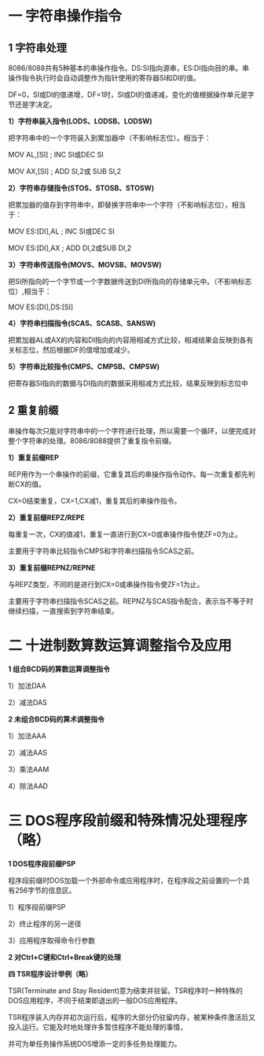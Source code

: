 # 一 字符串操作指令

## 1 字符串处理

8086/8088共有5种基本的串操作指令。DS:SI指向源串，ES:DI指向目的串。串操作指令执行时会自动调整作为指针使用的寄存器SI和DI的值。

DF=0，SI或DI的值递增，DF=1时，SI或DI的值递减，变化的值根据操作单元是字节还是字决定。

**1）字符串装入指令(LODS、LODSB、LODSW)**

把字符串中的一个字符装入到累加器中（不影响标志位）。相当于：

MOV  AL,[SI] ; INC SI或DEC SI

MOV  AX,[SI] ; ADD SI,2或 SUB SI,2

**2）字符串存储指令(STOS、STOSB、STOSW)**

把累加器的值存到字符串中，即替换字符串中一个字符（不影响标志位），相当于：

MOV  ES:[DI],AL ; INC SI或DEC SI

MOV  ES:[DI],AX ; ADD DI,2或SUB DI,2

**3）字符串传送指令(MOVS、MOVSB、MOVSW)**

把SI所指向的一个字节或一个字数据传送到DI所指向的存储单元中。（不影响标志位）,相当于：

MOV   ES:[DI],DS:[SI]

**4）字符串扫描指令(SCAS、SCASB、SANSW)**

把累加器AL或AX的内容和DI指向的内容用相减方式比较，相减结果会反映到各有关标志位，然后根据DF的值增加或减少。

**5）字符串比较指令(CMPS、CMPSB、CMPSW)**

把寄存器SI指向的数据与DI指向的数据采用相减方式比较，结果反映到标志位中

## 2 重复前缀

串操作每次只能对字符串中的一个字符进行处理，所以需要一个循环，以便完成对整个字符串的处理。8086/8088提供了重复指令前缀。

**1）重复前缀REP**

REP用作为一个串操作的前缀，它重复其后的串操作指令动作。每一次重复都先判断CX的值。

CX=0结束重复，CX=1,CX减1，重复其后的串操作指令。

**2）重复前缀REPZ/REPE**

每重复一次，CX的值减1，重复一直进行到CX=0或串操作指令使ZF=0为止。

主要用于字符串比较指令CMPS和字符串扫描指令SCAS之前。

**3）重复前缀REPNZ/REPNE**

与REPZ类型，不同的是进行到CX=0或串操作指令使ZF=1为止。

主要用于字符串扫描指令SCAS之前。REPNZ与SCAS指令配合，表示当不等于时继续扫描，一直搜索到字符串结束。

# 二 十进制数算数运算调整指令及应用

**1 组合BCD码的算数运算调整指令** 

1）加法DAA

2）减法DAS

**2 未组合BCD码的算术调整指令**

1）加法AAA

2）减法AAS

3）乘法AAM

4）除法AAD

# 三 DOS程序段前缀和特殊情况处理程序（略）

**1 DOS程序段前缀PSP**

程序段前缀时DOS加载一个外部命令或应用程序时，在程序段之前设置的一个具有256字节的信息区。

1）程序段前缀PSP

2）终止程序的另一途径

3）应用程序取得命令行参数

**2 对Ctrl+C键和Ctrl+Break键的处理**

**四 TSR程序设计举例（略）**

  TSR(Terminate and Stay Resident)意为结束并驻留。TSR程序时一种特殊的DOS应用程序，不同于结束即退出的一般DOS应用程序。

TSR程序装入内存并初次运行后，程序的大部分仍驻留内存，被某种条件激活后又投入运行。它能及时地处理许多暂住程序不能处理的事情，

并可为单任务操作系统DOS增添一定的多任务处理能力。